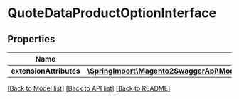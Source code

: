 # QuoteDataProductOptionInterface

## Properties
Name | Type | Description | Notes
------------ | ------------- | ------------- | -------------
**extensionAttributes** | [**\SpringImport\Magento2SwaggerApi\Model\QuoteDataProductOptionExtensionInterface**](QuoteDataProductOptionExtensionInterface.md) |  | [optional] 

[[Back to Model list]](../README.md#documentation-for-models) [[Back to API list]](../README.md#documentation-for-api-endpoints) [[Back to README]](../README.md)


